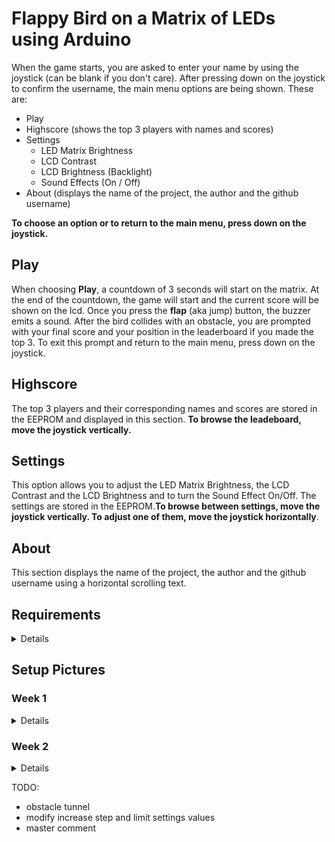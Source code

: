 # Flappy Bird on a Matrix of LEDs using Arduino

When the game starts, you are asked to enter your name by using the joystick (can be blank if you don't care). After pressing down on the joystick to confirm the username, the main menu options are being shown. These are:
* Play
* Highscore (shows the top 3 players with names and scores)
* Settings 
    * LED Matrix Brightness
    * LCD Contrast
    * LCD Brightness (Backlight)
    * Sound Effects (On / Off)
* About (displays the name of the project, the author and the github username)

**To choose an option or to return to the main menu, press down on the joystick.**

## **Play**
When choosing **Play**, a countdown of 3 seconds will start on the matrix. At the end of the countdown, the game will start and the current score will be shown on the lcd. Once you press the **flap** (aka jump) button, the buzzer emits a sound. After the bird collides with an obstacle, you are prompted with your final score and your position in the leaderboard if you made the top 3. To exit this prompt and return to the main menu, press down on the joystick.

## **Highscore**
The top 3 players and their corresponding names and scores are stored in the EEPROM and displayed in this section. **To browse the leadeboard, move the joystick vertically.**

## **Settings**
This option allows you to adjust the LED Matrix Brightness, the LCD Contrast and the LCD Brightness and to turn the Sound Effect On/Off. The settings are stored in the EEPROM.**To browse between settings, move the joystick vertically. To adjust one of them, move the joystick horizontally**.

## **About**
This section displays the name of the project, the author and the github username using a horizontal scrolling text.

## Requirements

<details>

* 8x8 LED Matrix
* MAX7219 Driver
* 16x2 LCD 
* Joystick
* Buzzer (optional)
* Button (optional - you can also use the button on the joystick)
* All the wires available in your country
* Resistors (330Ω for Backlight Anode and 10kΩ for driver pin 18)
* Capacitors (we use the capacitors to filter circuit noise)
    * 1 electrolytic capacitor of 10 μF
    * 1 ceramic capacitor of 104 pF


</details>

## Setup Pictures

### Week 1

<details>

![](https://github.com/cosminbvb/Flappy-Bird-Matrix-Arduino/blob/main/images/setup0week1.jpeg)
![](https://github.com/cosminbvb/Flappy-Bird-Matrix-Arduino/blob/main/images/setup1week1.jpeg)
![](https://github.com/cosminbvb/Flappy-Bird-Matrix-Arduino/blob/main/images/setup2week1.jpeg)

</details>

### Week 2

<details>

![](https://github.com/cosminbvb/Flappy-Bird-Matrix-Arduino/blob/main/images/setup0week2.jpeg)
![](https://github.com/cosminbvb/Flappy-Bird-Matrix-Arduino/blob/main/images/setup1week2.jpeg)

</details>


TODO:
* obstacle tunnel
* modify increase step and limit settings values
* master comment

